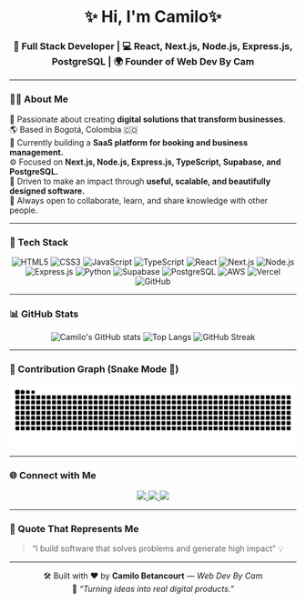 <!-- 🌌 PROFILE README BY WEB DEV BY CAM -->

<h1 align="center">✨ Hi, I'm Camilo✨</h1>
<h3 align="center">🚀 Full Stack Developer | 💻 React, Next.js, Node.js, Express.js, PostgreSQL | 🌍 Founder of Web Dev By Cam</h3>

---

### 👨‍💻 About Me

💫 Passionate about creating **digital solutions that transform businesses**.  
🌎 Based in Bogotá, Colombia 🇨🇴  
🧠 Currently building a **SaaS platform for booking and business management.**  
⚙️ Focused on **Next.js, Node.js, Express.js, TypeScript, Supabase, and PostgreSQL.**  
🎯 Driven to make an impact through **useful, scalable, and beautifully designed software.**  
💬 Always open to collaborate, learn, and share knowledge with other people.

---

### 🚀 Tech Stack

<div align="center">

![HTML5](https://img.shields.io/badge/HTML5-E34F26?style=for-the-badge&logo=html5&logoColor=white)
![CSS3](https://img.shields.io/badge/CSS3-1572B6?style=for-the-badge&logo=css3&logoColor=white)
![JavaScript](https://img.shields.io/badge/JavaScript-F7E017?style=for-the-badge&logo=javascript&logoColor=black)
![TypeScript](https://img.shields.io/badge/TypeScript-007ACC?style=for-the-badge&logo=typescript&logoColor=white)
![React](https://img.shields.io/badge/React-00C7FF?style=for-the-badge&logo=react&logoColor=white)
![Next.js](https://img.shields.io/badge/Next.js-111111?style=for-the-badge&logo=nextdotjs&logoColor=white)
![Node.js](https://img.shields.io/badge/Node.js-6DA55F?style=for-the-badge&logo=node.js&logoColor=white)
![Express.js](https://img.shields.io/badge/Express.js-404D59?style=for-the-badge)
![Python](https://img.shields.io/badge/Python-3776AB?style=for-the-badge&logo=python&logoColor=white)
![Supabase](https://img.shields.io/badge/Supabase-3ECF8E?style=for-the-badge&logo=supabase&logoColor=white)
![PostgreSQL](https://img.shields.io/badge/PostgreSQL-4169E1?style=for-the-badge&logo=postgresql&logoColor=white)
![AWS](https://img.shields.io/badge/AWS-232F3E?style=for-the-badge&logo=amazon-aws&logoColor=white)
![Vercel](https://img.shields.io/badge/Vercel-000000?style=for-the-badge&logo=vercel&logoColor=white)
![GitHub](https://img.shields.io/badge/GitHub-181717?style=for-the-badge&logo=github&logoColor=white)

</div>

---

### 📊 GitHub Stats

<div align="center">

![Camilo's GitHub stats](https://github-readme-stats.vercel.app/api?username=WebDevByCam&show_icons=true&theme=tokyonight&hide_border=true&bg_color=000000&title_color=00E6FE&icon_color=00E6FE)
![Top Langs](https://github-readme-stats.vercel.app/api/top-langs/?username=WebDevByCam&layout=compact&theme=tokyonight&hide_border=true&bg_color=000000&title_color=00E6FE)
![GitHub Streak](https://github-readme-streak-stats.herokuapp.com?user=WebDevByCam&theme=tokyonight-duo&hide_border=true)

</div>

---

### 🐍 Contribution Graph (Snake Mode 🧬)

<div align="center">
  
![Snake animation](https://raw.githubusercontent.com/WebDevByCam/WebDevByCam/output/github-contribution-grid-snake.svg)

</div>

---

### 🌐 Connect with Me

<p align="center">
  <a href="https://www.linkedin.com/in/camilo-betancourt-dev/" target="_blank">
    <img src="https://img.shields.io/badge/LinkedIn-%230077B5.svg?&style=for-the-badge&logo=linkedin&logoColor=white"/>
  </a>
  <a href="mailto:webdevbycam@gmail.com" target="_blank">
    <img src="https://img.shields.io/badge/Gmail-D14836?style=for-the-badge&logo=gmail&logoColor=white"/>
  </a>
  <a href="https://www.webdevbycam.com" target="_blank">
    <img src="https://img.shields.io/badge/Portfolio-000?style=for-the-badge&logo=vercel&logoColor=white"/>
  </a>
</p>

---

### 🧠 Quote That Represents Me

> “I build software that solves problems and generate high impact” 💡

---

<div align="center">
  
🛠️ Built with ❤️ by **Camilo Betancourt** — *Web Dev By Cam*  
🌟 _“Turning ideas into real digital products.”_

</div>
